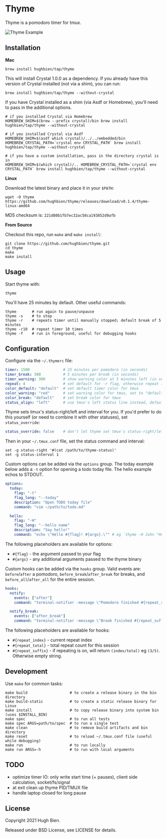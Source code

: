 # Thyme

Thyme is a pomodoro timer for tmux.

![Thyme Example](asset/thyme.gif)

## Installation

**Mac**

```
brew install hughbien/tap/thyme
```

This will install Crystal 1.0.0 as a dependency. If you already have this version of Crystal
installed (not via a shim), you can run:

```
brew install hughbien/tap/thyme --without-crystal
```

If you have Crystal installed as a shim (via Asdf or Homebrew), you'll need to pass in the
additional options.

```
# if you installed Crystal via Homebrew
HOMEBREW_SHIM=$(brew --prefix crystal)/bin brew install hughbien/tap/thyme --without-crystal

# if you installed Crystal via Asdf
HOMEBREW_SHIM=$(asdf which crystal)/../../embedded/bin HOMEBREW_CRYSTAL_PATH=`crystal env CRYSTAL_PATH` brew install hughbien/tap/thyme --without-crystal

# if you have a custom installation, pass in the directory crystal is in
HOMEBREW_SHIM=$(which crystal)/.. HOMEBREW_CRYSTAL_PATH=`crystal env CRYSTAL_PATH` brew install hughbien/tap/thyme --without-crystal
```

**Linux**

Download the latest binary and place it in your `$PATH`:

```
wget -O thyme https://github.com/hughbien/thyme/releases/download/v0.1.4/thyme-linux-amd64
```

MD5 checksum is: `221d80b1fb7ec32ac58ca193852d9afb`

**From Source**

Checkout this repo, run `make` and `make install`:

```
git clone https://github.com/hughbien/thyme.git
cd thyme
make
make install
```

## Usage

Start thyme with:

```
thyme
```

You'll have 25 minutes by default. Other useful commands:

```
thyme       # run again to pause/unpause
thyme -s    # to stop
thyme -r    # repeats timer until manually stopped; default break of 5 minutes
thyme -r10  # repeat timer 10 times
thyme -f    # run in foreground, useful for debugging hooks
```

## Configuration

Configure via the `~/.thymerc` file:

```yaml
timer: 1500               # 25 minutes per pomodoro (in seconds)
timer_break: 300          # 5 minutes per break (in seconds)
timer_warning: 300        # show warning color at 5 minutes left (in seconds)
repeat: 4                 # set default for -r flag, otherwise repeat indefinitely
color_default: "default"  # set default timer color for tmux
color_warning: "red"      # set warning color for tmux, set to "default" to disable
color_break: "default"    # set break color for tmux
status_align: "left"      # use tmux's left status line instead, defaults to "right"
```

Thyme sets tmux's status-right/left and interval for you. If you'd prefer to do this yourself (or
need to combine it with other statuses), set `status_override`:

```yaml
status_override: false    # don't let thyme set tmux's status-right/left/interval
```

Then in your `~/.tmux.conf` file, set the status command and interval:

```
set -g status-right '#(cat /path/to/thyme-status)'
set -g status-interval 1
```

Custom options can be added via the `options` group. The today example below adds a `-t` option
for opening a todo today file. The hello example echos to STDOUT.

```yaml
options:
  today:
    flag: "-t"
    flag_long: "--today"
    description: "Open TODO today file"
    command: "vim ~/path/to/todo.md"

  hello:
    flag: "-H"
    flag_long: "--hello name"
    description: "Say hello!"
    command: "echo \"Hello #{flag}! #{args}.\"" # eg `thyme -H John "How are you?"`
```

The following placeholders are available for options:

* `#{flag}` - the argument passed to your flag
* `#{args}` - any additional arguments passed to the thyme binary

Custom hooks can be added via the `hooks` group. Valid events are: `before`/`after` a pomodoro,
`before_break`/`after_break` for breaks, and `before_all`/`after_all` for the entire session.

```yaml
hooks:
  notify:
    events: ["after"]
    command: "terminal-notifier -message \"Pomodoro finished #{repeat_suffix}\" -title \"thyme\""

  notify_break:
    events: ["after_break"]
    command: "terminal-notifier -message \"Break finished #{repeat_suffix}\" -title \"thyme\""
```

The following placeholders are available for hooks:

* `#{repeat_index}` - current repeat index
* `#{repeat_total}` - total repeat count for this session
* `#{repeat_suffix}` - if repeating is on, will return `(index/total)` eg `(3/5)`. Otherwise empty string.

## Development

Use `make` for common tasks:

```
make build                   # to create a release binary in the bin directory
make build-static            # to create a static release binary for Linux
make install                 # to copy release binary into system bin (uses $INSTALL_BIN)
make spec                    # to run all tests
make spec ARGS=path/to/spec  # to run a single test
make clean                   # to remove build artifacts and bin directory
make reset                   # to reload ~/.tmux.conf file (useful while debugging)
make run                     # to run locally
make run ARGS=-h             # to run with local arguments
```

## TODO

* optimize timer IO: only write start time (+ pauses), client side calculation, socket/fs/signal
* at exit clean up thyme PID/TMUX file
* handle laptop closed for long pause

## License

Copyright 2021 Hugh Bien.

Released under BSD License, see LICENSE for details.
